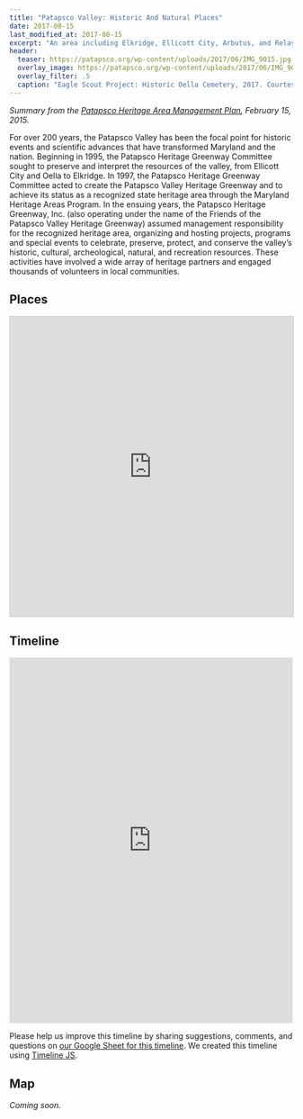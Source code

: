 ```yaml
---
title: "Patapsco Valley: Historic And Natural Places"
date: 2017-08-15
last_modified_at: 2017-08-15
excerpt: "An area including Elkridge, Ellicott City, Arbutus, and Relay."
header:
  teaser: https://patapsco.org/wp-content/uploads/2017/06/IMG_9015.jpg
  overlay_image: https://patapsco.org/wp-content/uploads/2017/06/IMG_9015.jpg
  overlay_filter: .5
  caption: "Eagle Scout Project: Historic Oella Cemetery, 2017. Courtesy [Patapsco Heritage Greenway](https://patapsco.org/photo-gallery/gallery/eagle-scout-project-historic-oella-cemetery/)"
---
```


*Summary from the [Patapsco Heritage Area Management Plan](http://friendsofpatapsco.org/MP.html), February 15, 2015.*

For over 200 years, the Patapsco Valley has been the focal point for historic events and scientific advances that have transformed Maryland and the nation. Beginning in 1995, the Patapsco Heritage Greenway Committee sought to preserve and interpret the resources of the valley, from Ellicott City and Oella to Elkridge. In 1997, the Patapsco Heritage Greenway Committee acted to create the Patapsco Valley Heritage Greenway and to achieve its status as a recognized state heritage area through the Maryland Heritage Areas Program. In the ensuing years, the Patapsco Heritage Greenway, Inc. (also operating under the name of the Friends of the Patapsco Valley Heritage Greenway) assumed management responsibility for the recognized heritage area, organizing and hosting projects, programs and special events to celebrate, preserve, protect, and conserve the valley’s historic, cultural, archeological, natural, and recreation resources. These activities have involved a wide array of heritage partners and engaged thousands of volunteers in local communities.

<!--  The Patapsco Valley, its heritage, and its communities hold a special place in the hearts of many. We honor founder Charles Wagandt for his 1980s visionary foresight of the greenway and past president Kit Valentine, in memoriam, whose faithful allegiance made the dream a reality. We dedicate this Patapsco Heritage Area Management Plan, a twenty-year labor of love, to the unwavering commitment of our numerous volunteers. -->

## Places

<iframe class="airtable-embed" src="https://airtable.com/embed/shrDWYR1ELzz4NJeI?backgroundColor=orange&viewControls=on" frameborder="0" onmousewheel="" width="100%" height="533" style="background: transparent; border: 1px solid #ccc;"></iframe>

## Timeline

<div class="full">
<iframe src='https://cdn.knightlab.com/libs/timeline3/latest/embed/index.html?source=1IsrPcqMHGwwMXWl7k0Z5SpRBeYOBSK4CaOy3A-ve47U&font=Default&lang=en&hash_bookmark=true&initial_zoom=2&height=650' width='100%' height='650' webkitallowfullscreen mozallowfullscreen allowfullscreen frameborder='0'></iframe>
</div>

Please help us improve this timeline by sharing suggestions, comments, and questions on [our Google Sheet for this timeline](https://docs.google.com/spreadsheets/d/1IsrPcqMHGwwMXWl7k0Z5SpRBeYOBSK4CaOy3A-ve47U/edit?usp=sharing). We created this timeline using [Timeline JS](http://timeline.knightlab.com/).


## Map

*Coming soon.*